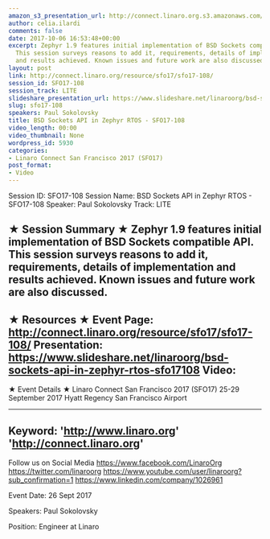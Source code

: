 ```yaml
---
amazon_s3_presentation_url: http://connect.linaro.org.s3.amazonaws.com/sfo17/Presentations/SFO17-108%20BSD%20Sockets%20Zephyr.pdf
author: celia.ilardi
comments: false
date: 2017-10-06 16:53:48+00:00
excerpt: Zephyr 1.9 features initial implementation of BSD Sockets compatible API.
  This session surveys reasons to add it, requirements, details of implementation
  and results achieved. Known issues and future work are also discussed.
layout: post
link: http://connect.linaro.org/resource/sfo17/sfo17-108/
session_id: SFO17-108
session_track: LITE
slideshare_presentation_url: https://www.slideshare.net/linaroorg/bsd-sockets-api-in-zephyr-rtos-sfo17108
slug: sfo17-108
speakers: Paul Sokolovsky
title: BSD Sockets API in Zephyr RTOS - SFO17-108
video_length: 00:00
video_thumbnail: None
wordpress_id: 5930
categories:
- Linaro Connect San Francisco 2017 (SFO17)
post_format:
- Video
---
```


Session ID: SFO17-108
Session Name: BSD Sockets API in Zephyr RTOS - SFO17-108
Speaker: Paul Sokolovsky
Track: LITE


★ Session Summary ★
Zephyr 1.9 features initial implementation of BSD Sockets compatible API. This session surveys reasons to add it, requirements, details of implementation and results achieved. Known issues and future work are also discussed.
---------------------------------------------------
★ Resources ★
Event Page: http://connect.linaro.org/resource/sfo17/sfo17-108/
Presentation: https://www.slideshare.net/linaroorg/bsd-sockets-api-in-zephyr-rtos-sfo17108
Video: 
 ---------------------------------------------------

★ Event Details ★
Linaro Connect San Francisco 2017 (SFO17)
25-29 September 2017
Hyatt Regency San Francisco Airport

---------------------------------------------------
Keyword: 
'http://www.linaro.org'
'http://connect.linaro.org'
---------------------------------------------------
Follow us on Social Media
https://www.facebook.com/LinaroOrg
https://twitter.com/linaroorg
https://www.youtube.com/user/linaroorg?sub_confirmation=1
https://www.linkedin.com/company/1026961

Event Date: 26 Sept 2017

Speakers: Paul Sokolovsky

Position: Engineer at Linaro
